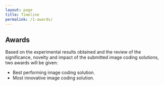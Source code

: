 ```yaml
---
layout: page
title: Timeline
permalink: /1-awards/
---
```


## Awards

Based on the experimental results obtained and the review of the significance, novelty and impact of the submitted image coding solutions, two awards will be given:
* Best performing image coding solution.
* Most innovative image coding solution.
